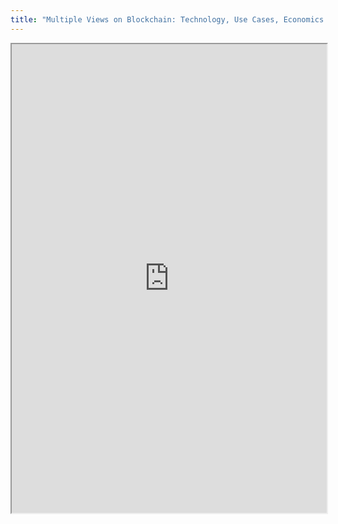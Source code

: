 ```yaml
---
title: "Multiple Views on Blockchain: Technology, Use Cases, Economics and Policies"
---
```



<iframe height="750" width="100%" src="https://ewelton.github.io/ktest/wiki.html#Multiple%20Views%20on%20Blockchain:%20Technology,%20Use%20Cases,%20Economics%20and%20Policies"></iframe>
